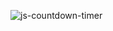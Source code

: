 ![js-countdown-timer](https://github.com/ozkannbuyuk/js-countdown-timer/assets/111967202/4d4eb296-df0b-461f-87f0-69f5bf486923)
